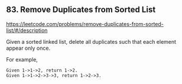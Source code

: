 ## 83. Remove Duplicates from Sorted List

https://leetcode.com/problems/remove-duplicates-from-sorted-list/#/description

Given a sorted linked list, delete all duplicates such that each element appear only once.

For example,
```
Given 1->1->2, return 1->2.
Given 1->1->2->3->3, return 1->2->3.
```
